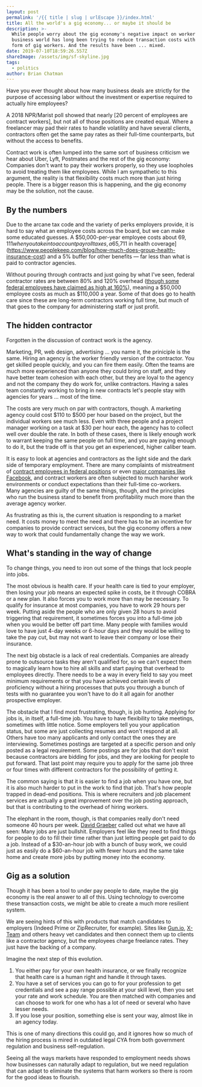 ```yaml
---
layout: post
permalink: '/{{ title | slug | urlEscape }}/index.html'
title: All the world's a gig economy... or maybe it should be
description: >-
  While people worry about the gig economy's negative impact on worker pay, the
  business world has long been trying to reduce transaction costs with their own
  form of gig workers. And the results have been ... mixed.
date: 2019-07-10T18:59:26.557Z
shareImage: /assets/img/sf-skyline.jpg
tags:
  - politics
author: Brian Chatman
---
```

Have you ever thought about how many business deals are strictly for the purpose of accessing labor without the investment or expertise required to actually hire employees?

A 2018 NPR/Marist poll showed that nearly [20 percent of employees are contract workers], but not all of those positions are created equal. Where a freelancer may pad their rates to handle volatility and have several clients, contractors often get the same pay rates as their full-time counterparts, but without the access to benefits.

Contract work is often lumped into the same sort of business criticism we hear about Uber, Lyft, Postmates and the rest of the gig economy: Companies don't want to pay their workers properly, so they use loopholes to avoid treating them like employees. While I am sympathetic to this argument, the reality is that flexibility costs much more than just hiring people. There is a bigger reason this is happening, and the gig economy may be the solution, not the cause. 

## By the numbers

Due to the arcane tax code and the variety of perks employers provide, it is hard to say what an employee costs across the board, but we can make some educated guesses. A $50,000-per-year employee costs about $69,111 when you take into account payroll taxes, a 6% retirement match, [$5,711 in health coverage](https://www.peoplekeep.com/blog/how-much-does-group-health-insurance-cost) and a 5% buffer for other benefits — far less than what is paid to contractor agencies.

Without pouring through contracts and just going by what I've seen, federal contractor rates are between 80% and 120% overhead ([though some federal employees have claimed as high at 160%](https://forum.federalsoup.com/default.aspx?g=posts&t=61874#post714185)), meaning a $50,000 employee costs as much as $110,000 a year. Some of that does go to health care since these are long-term contractors working full time, but much of that goes to the company for administering staff or just profit.

## The hidden contractor

Forgotten in the discussion of contract work is the agency. 

Marketing, PR, web design, advertising ... you name it, the priniciple is the same. Hiring an agency is the worker friendly version of the contractor. You get skilled people quickly, and you can fire them easily. Often the teams are much more experienced than anyone they could bring on staff, and they have better team cohesion with each other, but they are loyal to the agency and not the company they do work for, unlike contractors. Having a sales team constantly working to bring in new contracts let's people stay with agencies for years ... most of the time. 

The costs are very much on par with contractors, though. A marketing agency could cost $110 to $500 per hour based on the project, but the individual workers see much less. Even with three people and a project manager working on a task at $30 per hour each, the agency has to collect well over double the rate. In both of these cases, there is likely enough work to warrant keeping the same people on full time, and you are paying enough to do it, but the trade off is that you get an experienced, higher caliber team.

It is easy to look at agencies and contractors as the light side and the dark side of temporary employment. There are many complaints of mistreatment of [contract employees in federal positions](https://www.contractormisconduct.org/about-fcmd) or even [major companies like Facebook](https://www.theverge.com/2019/6/19/18681845/facebook-moderator-interviews-video-trauma-ptsd-cognizant-tampa), and contract workers are often subjected to much harsher work environments or conduct expectations than their full-time co-workers. Many agencies are guilty of the same things, though, and the principles who run the business stand to benefit from profitability much more than the average agency worker.

As frustrating as this is, the current situation is responding to a market need. It costs money to meet the need and there has to be an incentive for companies to provide contract services, but the gig economy offers a new way to work that could fundamentally change the way we work.

## What's standing in the way of change

To change things, you need to iron out some of the things that lock people into jobs.

The most obvious is health care. If your health care is tied to your employer, then losing your job means an expected spike in costs, be it through COBRA or a new plan. It also forces you to work more than may be necessary. To qualify for insurance at most companies, you have to work 29 hours per week. Putting aside the people who are only given 28 hours to avoid triggering that requirement, it sometimes forces you into a full-time job when you would be better off part time. Many people with families would love to have just 4-day weeks or 6-hour days and they would be willing to take the pay cut, but may not want to leave their company or lose their insurance.

The next big obstacle is a lack of real credentials. Companies are already prone to outsource tasks they aren't qualified for, so we can't expect them to magically learn how to hire all skills and start paying that overhead to employees directly. There needs to be a way in every field to say you meet minimum requirements or that you have achieved certain levels of proficiency without a hiring processes that puts you through a bunch of tests with no guarantee you won't have to do it all again for another prospective employer.

The obstacle that I find most frustrating, though, is job hunting. Applying for jobs is, in itself, a full-time job. You have to have flexibility to take meetings, sometimes with little notice. Some employers tell you your application status, but some are just collecting resumes and won't respond at all. Others have too many applicants and only contact the ones they are interviewing. Sometimes postings are targeted at a specific person and only posted as a legal requirement. Some postings are for jobs that don't exist because contractors are bidding for jobs, and they are looking for people to put forward. That last point may require you to apply for the same job three or four times with different contractors for the possibility of getting it.

The common saying is that it is easier to find a job when you have one, but it is also much harder to put in the work to find that job. That's how people trapped in dead-end positions. This is where recruiters and job placement services are actually a great improvement over the job posting approach, but that is contributing to the overhead of hiring workers.

The elephant in the room, though, is that companies really don't need someone 40 hours per week. [David Graeber](https://en.wikipedia.org/wiki/Bullshit_Jobs) called out what we have all seen: Many jobs are just bullshit. Employers feel like they need to find things for people to do to fill their time rather than just letting people get paid to do a job. Instead of a $30-an-hour job with a bunch of busy work, we could just as easily do a $60-an-hour job with fewer hours and the same take home and create more jobs by putting money into the economy.

## Gig as a solution

Though it has been a tool to under pay people to date, maybe the gig economy is the real answer to all of this. Using technology to overcome these transaction costs, we might be able to create a much more resilient system. 

We are seeing hints of this with products that match candidates to employers (Indeed Prime or ZipRecruiter, for example). Sites like [Gun.io](https://www.gun.io/), [X-Team](https://x-team.com/) and others heavy vet candidates and then connect them up to clients like a contractor agency, but the employees charge freelance rates. They just have the backing of a company.

Imagine the next step of this evolution.

1. You either pay for your own health insurance, or we finally recognize that health care is a human right and handle it through taxes. 
2. You have a set of services you can go to for your profession to get credentials and see a pay range possible at your skill level, then you set your rate and work schedule. You are then matched with companies and can choose to work for one who has a lot of need or several who have lesser needs. 
3. If you lose your position, something else is sent your way, almost like in an agency today. 

This is one of many directions this could go, and it ignores how so much of the hiring process is mired in outdated legal CYA from both government regulation and business self-regulation.

Seeing all the ways markets have responded to employment needs shows how businesses can naturally adapt to regulation, but we need regulation that can adapt to eliminate the systems that harm workers so there is room for the good ideas to flourish.
